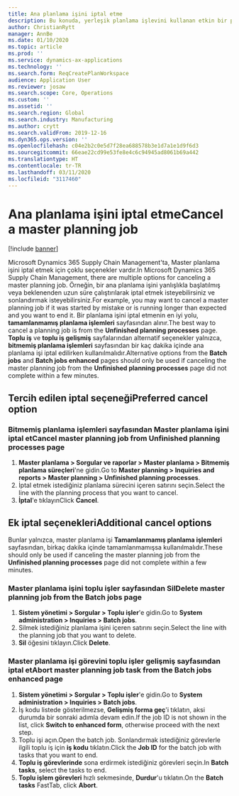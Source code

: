 ```yaml
---
title: Ana planlama işini iptal etme
description: Bu konuda, yerleşik planlama işlevini kullanan etkin bir planlama işinin nasıl iptal edileceği açıklanmaktadır.
author: ChristianRytt
manager: AnnBe
ms.date: 01/10/2020
ms.topic: article
ms.prod: ''
ms.service: dynamics-ax-applications
ms.technology: ''
ms.search.form: ReqCreatePlanWorkspace
audience: Application User
ms.reviewer: josaw
ms.search.scope: Core, Operations
ms.custom: ''
ms.assetid: ''
ms.search.region: Global
ms.search.industry: Manufacturing
ms.author: crytt
ms.search.validFrom: 2019-12-16
ms.dyn365.ops.version: ''
ms.openlocfilehash: c04e2b2c0e5d7f28ea688578b3e1d7a1e1d9f6d3
ms.sourcegitcommit: 66eae22cd99e53fe8e4c6c94945ad8061b69a442
ms.translationtype: HT
ms.contentlocale: tr-TR
ms.lasthandoff: 03/11/2020
ms.locfileid: "3117460"
---
```

# <a name="cancel-a-master-planning-job"></a><span data-ttu-id="b0b52-103">Ana planlama işini iptal etme</span><span class="sxs-lookup"><span data-stu-id="b0b52-103">Cancel a master planning job</span></span>

[!include [banner](../includes/banner.md)]

<span data-ttu-id="b0b52-104">Microsoft Dynamics 365 Supply Chain Management'ta, Master planlama işini iptal etmek için çoklu seçenekler vardır.</span><span class="sxs-lookup"><span data-stu-id="b0b52-104">In Microsoft Dynamics 365 Supply Chain Management, there are multiple options for canceling a master planning job.</span></span> <span data-ttu-id="b0b52-105">Örneğin, bir ana planlama işini yanlışlıkla başlatılmış veya beklenenden uzun süre çalıştırılarak iptal etmek isteyebilirsiniz ve sonlandırmak isteyebilirsiniz.</span><span class="sxs-lookup"><span data-stu-id="b0b52-105">For example, you may want to cancel a master planning job if it was started by mistake or is running longer than expected and you want to end it.</span></span> <span data-ttu-id="b0b52-106">Bir planlama işini iptal etmenin en iyi yolu, **tamamlanmamış planlama işlemleri** sayfasından alınır.</span><span class="sxs-lookup"><span data-stu-id="b0b52-106">The best way to cancel a planning job is from  the **Unfinished planning processes** page.</span></span> <span data-ttu-id="b0b52-107">**Toplu iş** ve **toplu iş gelişmiş** sayfalarından alternatif seçenekler yalnızca, **bitmemiş planlama işlemleri** sayfasından bir kaç dakika içinde ana planlama işi iptal edilirken kullanılmalıdır.</span><span class="sxs-lookup"><span data-stu-id="b0b52-107">Alternative options from the **Batch jobs** and **Batch jobs enhanced** pages should only be used if canceling the master planning job from the **Unfinished planning processes** page did not complete within a few minutes.</span></span>

## <a name="preferred-cancel-option"></a><span data-ttu-id="b0b52-108">Tercih edilen iptal seçeneği</span><span class="sxs-lookup"><span data-stu-id="b0b52-108">Preferred cancel option</span></span>
### <a name="cancel-master-planning-job-from-unfinished-planning-processes-page"></a><span data-ttu-id="b0b52-109">**Bitmemiş planlama işlemleri** sayfasından Master planlama işini iptal et</span><span class="sxs-lookup"><span data-stu-id="b0b52-109">Cancel master planning job from **Unfinished planning processes** page</span></span>
1. <span data-ttu-id="b0b52-110">**Master planlama > Sorgular ve raporlar > Master planlama > Bitmemiş planlama süreçleri**'ne gidin.</span><span class="sxs-lookup"><span data-stu-id="b0b52-110">Go to **Master planning > Inquiries and reports > Master planning > Unfinished planning processes**.</span></span>
2. <span data-ttu-id="b0b52-111">İptal etmek istediğiniz planlama sürecini içeren satırını seçin.</span><span class="sxs-lookup"><span data-stu-id="b0b52-111">Select the line with the planning process that you want to cancel.</span></span>
3. <span data-ttu-id="b0b52-112">**İptal**'e tıklayın</span><span class="sxs-lookup"><span data-stu-id="b0b52-112">Click **Cancel**.</span></span>

## <a name="additional-cancel-options"></a><span data-ttu-id="b0b52-113">Ek iptal seçenekleri</span><span class="sxs-lookup"><span data-stu-id="b0b52-113">Additional cancel options</span></span>
<span data-ttu-id="b0b52-114">Bunlar yalnızca, master planlama işi **Tamamlanmamış planlama işlemleri** sayfasından, birkaç dakika içinde tamamlanmamışsa kullanılmalıdır.</span><span class="sxs-lookup"><span data-stu-id="b0b52-114">These should only be used if canceling the master planning job from the **Unfinished planning processes** page did not complete within a few minutes.</span></span>

### <a name="delete-master-planning-job-from-the-batch-jobs-page"></a><span data-ttu-id="b0b52-115">Master planlama işini **toplu işler** sayfasından Sil</span><span class="sxs-lookup"><span data-stu-id="b0b52-115">Delete master planning job from the **Batch jobs** page</span></span>
1. <span data-ttu-id="b0b52-116">**Sistem yönetimi > Sorgular > Toplu işler**'e gidin.</span><span class="sxs-lookup"><span data-stu-id="b0b52-116">Go to **System administration > Inquiries > Batch jobs**.</span></span>
2. <span data-ttu-id="b0b52-117">Silmek istediğiniz planlama işini içeren satırını seçin.</span><span class="sxs-lookup"><span data-stu-id="b0b52-117">Select the line with the planning job that you want to delete.</span></span>
3. <span data-ttu-id="b0b52-118">**Sil** öğesini tıklayın.</span><span class="sxs-lookup"><span data-stu-id="b0b52-118">Click **Delete**.</span></span>

### <a name="abort-master-planning-job-task-from-the-batch-jobs-enhanced-page"></a><span data-ttu-id="b0b52-119">Master planlama işi görevini **toplu işler gelişmiş** sayfasından iptal et</span><span class="sxs-lookup"><span data-stu-id="b0b52-119">Abort master planning job task from the **Batch jobs enhanced** page</span></span>
1. <span data-ttu-id="b0b52-120">**Sistem yönetimi > Sorgular > Toplu işler**'e gidin.</span><span class="sxs-lookup"><span data-stu-id="b0b52-120">Go to **System administration > Inquiries > Batch jobs**.</span></span>
2. <span data-ttu-id="b0b52-121">İş kodu listede gösterilmezse, **Gelişmiş forma geç**'i tıklatın, aksi durumda bir sonraki adımla devam edin.</span><span class="sxs-lookup"><span data-stu-id="b0b52-121">If the job ID is not shown in the list, click **Switch to enhanced form**, otherwise proceed with the next step.</span></span>
3. <span data-ttu-id="b0b52-122">Toplu işi açın.</span><span class="sxs-lookup"><span data-stu-id="b0b52-122">Open the batch job.</span></span> <span data-ttu-id="b0b52-123">Sonlandırmak istediğiniz görevlerle ilgili toplu iş için **iş kodu** tıklatın.</span><span class="sxs-lookup"><span data-stu-id="b0b52-123">Click the **Job ID** for the batch job with tasks that you want to end.</span></span>
4. <span data-ttu-id="b0b52-124">**Toplu iş görevlerinde** sona erdirmek istediğiniz görevleri seçin.</span><span class="sxs-lookup"><span data-stu-id="b0b52-124">In **Batch tasks**, select the tasks to end.</span></span>
5. <span data-ttu-id="b0b52-125">**Toplu işlem görevleri** hızlı sekmesinde, **Durdur**'u tıklatın.</span><span class="sxs-lookup"><span data-stu-id="b0b52-125">On the **Batch tasks** FastTab, click **Abort**.</span></span>
